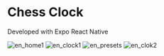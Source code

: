 # Chess Clock

Developed with Expo React Native

![en_home1](https://github.com/user-attachments/assets/abe4d8b2-2e81-4598-a347-18342824c575)
![en_clock1](https://github.com/user-attachments/assets/1fea8250-8def-4951-b1e2-938c4b4a528e)
![en_presets](https://github.com/user-attachments/assets/dd28090d-0c49-4f13-b051-be968ea60aac)
![en_clok2](https://github.com/user-attachments/assets/71f12f8c-02e9-447e-9935-4f14f87ee5ad)


